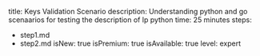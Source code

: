 title: Keys Validation Scenario
description: Understanding python and go scenaarios for testing the description of lp python 
time: 25 minutes
steps:
  - step1.md
  - step2.md
isNew: true
isPremium: true
isAvailable: true
level: expert
